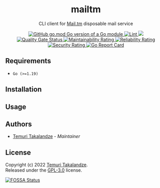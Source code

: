 <h1 align="center">mailtm</h1>
<p  align="center">CLI client for <a href="https://mail.tm">Mail.tm</a> disposable mail service</p>

<p align="center">
    <a href="https://github.com/abgeo/mailtm">
        <img alt="GitHub go.mod Go version of a Go module" src="https://img.shields.io/github/go-mod/go-version/abgeo/mailtm.svg">
    </a>
    <a href="https://github.com/abgeo/mailtm/actions/workflows/ci.yaml">
        <img alt="Lint" src="https://github.com/abgeo/mailtm/actions/workflows/ci.yaml/badge.svg">
    </a>
    <a href="https://app.fossa.com/projects/custom%2B30026%2Fgithub.com%2FABGEO%2Fmailtm?ref=badge_shield" alt="FOSSA Status">
        <img src="https://app.fossa.com/api/projects/custom%2B30026%2Fgithub.com%2FABGEO%2Fmailtm.svg?type=shield"/>
    </a>
    <a href="https://sonarcloud.io/project/overview?id=ABGEO_mailtm">
        <img alt="Quality Gate Status" src="https://sonarcloud.io/api/project_badges/measure?project=ABGEO_mailtm&metric=alert_status"/>
    </a>
    <a href="https://sonarcloud.io/project/overview?id=ABGEO_mailtm">
        <img alt="Maintainability Rating" src="https://sonarcloud.io/api/project_badges/measure?project=ABGEO_mailtm&metric=sqale_rating"/>
    </a>
    <a href="https://sonarcloud.io/project/overview?id=ABGEO_mailtm">
        <img alt="Reliability Rating" src="https://sonarcloud.io/api/project_badges/measure?project=ABGEO_mailtm&metric=reliability_rating"/>
    </a>
    <a href="https://sonarcloud.io/project/overview?id=ABGEO_mailtm">
        <img alt="Security Rating" src="https://sonarcloud.io/api/project_badges/measure?project=ABGEO_mailtm&metric=security_rating"/>
    </a>
    <a href="https://goreportcard.com/report/github.com/ABGEO/mailtm">
        <img alt="Go Report Card" src="https://goreportcard.com/badge/github.com/ABGEO/mailtm">
    </a>
</p>

## Requirements

- `Go (>=1.19)`

## Installation

## Usage

## Authors

- [Temuri Takalandze](https://abgeo.dev) - *Maintainer*

## License

Copyright (c) 2022 [Temuri Takalandze](https://abgeo.dev).  
Released under the [GPL-3.0](LICENSE) license.

[![FOSSA Status](https://app.fossa.com/api/projects/custom%2B30026%2Fgithub.com%2FABGEO%2Fmailtm.svg?type=large)](https://app.fossa.com/projects/custom%2B30026%2Fgithub.com%2FABGEO%2Fmailtm?ref=badge_large)